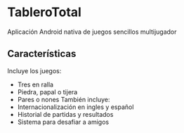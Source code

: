 # TableroTotal
Aplicación Android nativa de juegos sencillos multijugador

## Características
Incluye los juegos:
- Tres en ralla
- Piedra, papal o tijera
- Pares o nones
También incluye:
- Internacionalización en ingles y español
- Historial de partidas y resultados
- Sistema para desafiar a amigos
